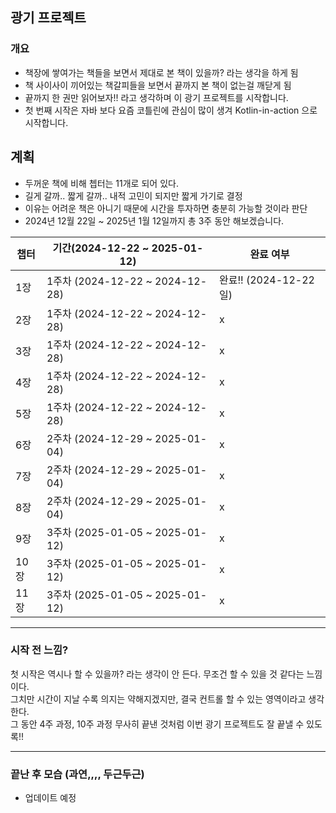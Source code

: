 ## 광기 프로젝트

### 개요

- 책장에 쌓여가는 책들을 보면서 제대로 본 책이 있을까? 라는 생각을 하게 됨
- 책 사이사이 끼어있는 책갈피들을 보면서 끝까지 본 책이 없는걸 깨닫게 됨
- 끝까지 한 권만 읽어보자!! 라고 생각하며 이 광기 프로젝트를 시작합니다.
- 첫 번째 시작은 자바 보다 요즘 코틀린에 관심이 많이 생겨 Kotlin-in-action 으로 시작합니다.

## 계획

- 두꺼운 책에 비해 쳅터는 11개로 되어 있다.
- 길게 갈까.. 짧게 갈까.. 내적 고민이 되지만 짧게 가기로 결정
- 이유는 어려운 책은 아니기 때문에 시간을 투자하면 충분히 가능할 것이라 판단
- 2024년 12월 22일 ~ 2025년 1월 12일까지 총 3주 동안 해보겠습니다.

| 챕터  | 기간(2024-12-22 ~ 2025-01-12)    | 완료 여부              |
|-----|--------------------------------|--------------------|
| 1장  | 1주차 (2024-12-22 ~ 2024-12-28)  | 완료!! (2024-12-22일) |
| 2장  | 1주차 (2024-12-22 ~ 2024-12-28)  | x                  |
| 3장  | 1주차 (2024-12-22 ~ 2024-12-28)  | x                  |
| 4장  | 1주차 (2024-12-22 ~ 2024-12-28)  | x                  |
| 5장  | 1주차 (2024-12-22 ~ 2024-12-28)  | x                  |
| 6장  | 2주차 (2024-12-29 ~ 2025-01-04)  | x                  |
| 7장  | 2주차 (2024-12-29 ~ 2025-01-04)  | x                  |
| 8장  | 2주차 (2024-12-29 ~ 2025-01-04)  | x                  |
| 9장  | 3주차 (2025-01-05 ~ 2025-01-12)  | x                  |
| 10장 | 3주차 (2025-01-05 ~ 2025-01-12)  | x                  |
| 11장 | 3주차 (2025-01-05 ~ 2025-01-12)  | x                  |

---

### 시작 전 느낌?

첫 시작은 역시나 할 수 있을까? 라는 생각이 안 든다. 무조건 할 수 있을 것 같다는 느낌이다. <br>
그치만 시간이 지날 수록 의지는 약해지겠지만, 결국 컨트롤 할 수 있는 영역이라고 생각한다. <br>
그 동안 4주 과정, 10주 과정 무사히 끝낸 것처럼 이번 광기 프로젝트도 잘 끝낼 수 있도록!!

---

### 끝난 후 모습 (과연,,,, 두근두근)

- 업데이트 예정




